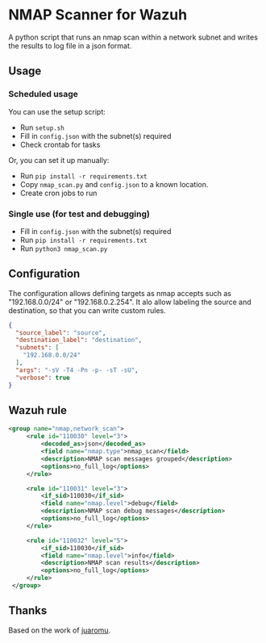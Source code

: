 # NMAP Scanner for Wazuh

A python script that runs an nmap scan within a network subnet and writes the results to log file in a json format.

## Usage

### Scheduled usage

You can use the setup script:

- Run `setup.sh`
- Fill in `config.json` with the subnet(s) required
- Check crontab for tasks

Or, you can set it up manually:

- Run `pip install -r requirements.txt`
- Copy `nmap_scan.py` and `config.json` to a known location.
- Create cron jobs to run

### Single use (for test and debugging)

- Fill in `config.json` with the subnet(s) required
- Run `pip install -r requirements.txt`
- Run `python3 nmap_scan.py`

## Configuration

The configuration allows defining targets as nmap accepts such as "192.168.0.0/24" or "192.168.0.2.254". It alo allow labeling the source and destination, so that you can write custom rules.

```json
{
  "source_label": "source",
  "destination_label": "destination",
  "subnets": [
    "192.168.0.0/24"
  ],
  "args": "-sV -T4 -Pn -p- -sT -sU",
  "verbose": true
}
```

## Wazuh rule

```xml
<group name="nmap,network_scan">
     <rule id="110030" level="3">
         <decoded_as>json</decoded_as>
         <field name="nmap.type">nmap_scan</field>
         <description>NMAP scan messages grouped</description>
         <options>no_full_log</options>
     </rule>

     <rule id="110031" level="3">
         <if_sid>110030</if_sid>
         <field name="nmap.level">debug</field>
         <description>NMAP scan debug messages</description>
         <options>no_full_log</options>
     </rule>

     <rule id="110032" level="5">
         <if_sid>110030</if_sid>
         <field name="nmap.level">info</field>
         <description>NMAP scan results</description>
         <options>no_full_log</options>
     </rule>
 </group>
```

## Thanks

Based on the work of [juaromu](https://github.com/juaromu/wazuh-nmap).
